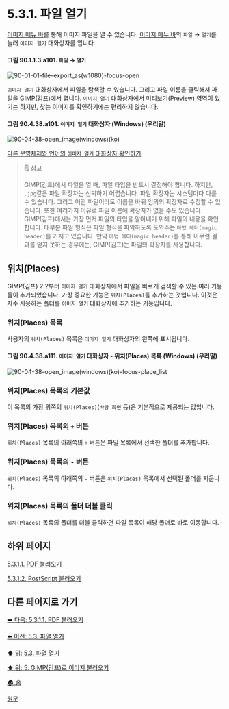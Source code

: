 # 5.3.1. 파일 열기

[이미지 메뉴 바](./90-01-00-image-menu-bar.md)를 통해 이미지 파일을 열 수 있습니다. [이미지 메뉴 바](./90-01-00-image-menu-bar.md)의 `파일` → `열기`를 눌러 `이미지 열기` 대화상자를 엽니다.

#### 그림 90.1.1.3.a101. `파일` → `열기`
![90-01-01-file-export_as(w1080)-focus-open](https://github.com/wonder13662/gimp/assets/15767104/2c3f68e7-4733-4bcb-82ec-2b732860a4e7)

`이미지 열기` 대화상자에서 파일을 탐색할 수 있습니다. 그리고 파일 이름을 클릭해서 파일을 GIMP(김프)에서 엽니다. `이미지 열기` 대화상자에서 미리보기(Preview) 영역이 있기는 하지만, 찾는 이미지를 확인하기에는 편리하지 않습니다.

#### 그림 90.4.38.a101. `이미지 열기` 대화상자 (Windows) (우리말)
![90-04-38-open_image(windows)(ko)](https://github.com/wonder13662/gimp/assets/15767104/208d13e1-6dd5-482a-be16-3288a358895d)

[다른 운영체제와 언어의 `이미지 열기` 대화상자 확인하기](./90-04-38-open_image.md)

> 🗒️ 참고
>
> GIMP(김프)에서 파일을 열 때, 파일 타입을 반드시 결정해야 합니다. 하지만, `.jpg`같은 파일 확장자는 신뢰하기 어렵습니다. 파일 확장자는 시스템마다 다를 수 있습니다. 그리고 어떤 파일이라도 이름을 바꿔 임의의 확장자로 수정할 수 있습니다. 또한 여러가지 이유로 파일 이름에 확장자가 없을 수도 있습니다. GIMP(김프)에서는 가장 먼저 파일의 타입을 알아내기 위해 파일의 내용을 확인합니다. 대부분 파일 형식은 파일 형식을 파악하도록 도와주는 `마법 헤더(magic header)`를 가지고 있습니다. 만약 `마법 헤더(magic header)`를 통해 아무런 결과를 얻지 못하는 경우에는, GIMP(김프)는 파일의 확장자를 사용합니다.

## 위치(Places)

GIMP(김프) 2.2부터 `이미지 열기` 대화상자에서 파일을 빠르게 검색할 수 있는 여러 기능들이 추가되었습니다. 가장 중요한 기능은 `위치(Places)`를 추가하는 것입니다. 이것은 자주 사용하는 폴더를 `이미지 열기` 대화상자에 추가하는 기능입니다. 

### 위치(Places) 목록
사용자의 `위치(Places)` 목록은 `이미지 열기` 대화상자의 왼쪽에 표시됩니다.

#### 그림 90.4.38.a111. `이미지 열기` 대화상자 - 위치(Places) 목록 (Windows) (우리말)
![90-04-38-open_image(windows)(ko)-focus-place_list](https://github.com/wonder13662/gimp/assets/15767104/9395a68d-1c2a-4fc2-a690-9952a690f276)

### 위치(Places) 목록의 기본값
이 목록의 가장 위쪽의 `위치(Places)`(`바탕 화면` 등)은 기본적으로 제공되는 값입니다. 

### 위치(Places) 목록의 `+` 버튼
`위치(Places)` 목록의 아래쪽의 `+` 버튼은 파일 목록에서 선택한 폴더를 추가합니다. 

### 위치(Places) 목록의 `-` 버튼
`위치(Places)` 목록의 아래쪽의 `-` 버튼은 `위치(Places)` 목록에서 선택된 폴더를 지웁니다. 

### 위치(Places) 목록의 폴더 더블 클릭
`위치(Places)` 목록의 폴더를 더블 클릭하면 파일 목록이 해당 폴더로 바로 이동합니다.

## 하위 페이지
[5.3.1.1. PDF 불러오기](./05-03-01-open-filex-01-import_from_pdf.md)

[5.3.1.2. PostScript 불러오기](./05-03-01-open-filex-02-import_from_postscript.md)

## 다른 페이지로 가기

[➡️ 다음: 5.3.1.1. PDF 불러오기](./05-03-01-open-filex-01-import_from_pdf.md)

[⬅️ 이전: 5.3. 파열 열기](./05-03-00-opening-files.md)

[⬆️ 위: 5.3. 파열 열기](./05-03-00-opening-files.md)

[⬆️ 위: 5. GIMP(김프)로 이미지 불러오기](./05-00-getting-images-into-gimp.md)

[🏠 홈](./00-home.md)

[원문](https://docs.gimp.org/2.10/ko/gimp-using-fileformats-opening.html)
